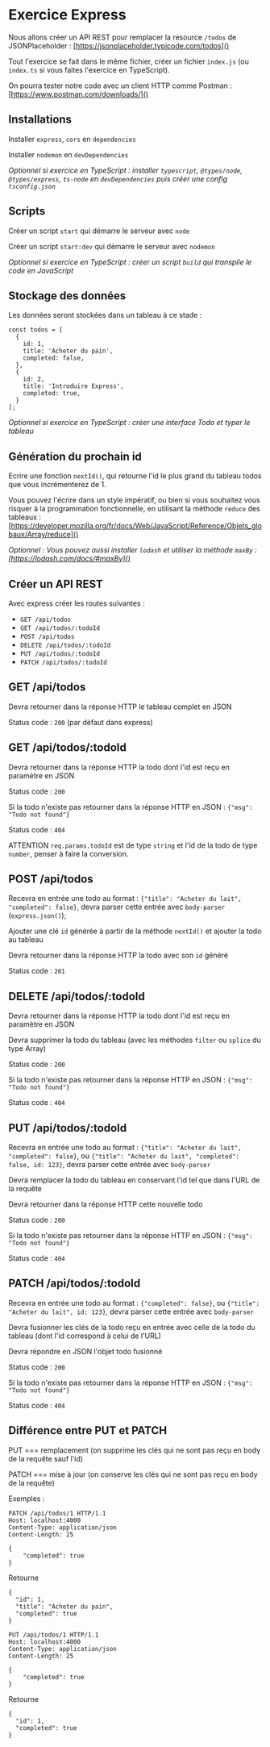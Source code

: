 # Exercice Express

Nous allons créer un API REST pour remplacer la resource `/todos` de JSONPlaceholder :
[https://jsonplaceholder.typicode.com/todos]()

Tout l'exercice se fait dans le même fichier, créer un fichier `index.js` (ou `index.ts` si vous faites l'exercice en TypeScript).

On pourra tester notre code avec un client HTTP comme Postman :
[https://www.postman.com/downloads/]()

## Installations

Installer `express`, `cors` en `dependencies`

Installer `nodemon` en `devDependencies`

*Optionnel si exercice en TypeScript : installer `typescript`, `@types/node`, `@types/express`, `ts-node`  en `devDependencies` puis créer une config `tsconfig.json`*

## Scripts

Créer un script `start` qui démarre le serveur avec `node`

Créer un script `start:dev` qui démarre le serveur avec `nodemon`

*Optionnel si exercice en TypeScript : créer un script `build` qui transpile le code en JavaScript*

## Stockage des données

Les données seront stockées dans un tableau à ce stade :

```
const todos = [
  {
    id: 1,
    title: 'Acheter du pain',
    completed: false,
  },
  {
    id: 2,
    title: 'Introduire Express',
    completed: true,
  }
];
```

*Optionnel si exercice en TypeScript : créer une interface Todo et typer le tableau*

## Génération du prochain id

Ecrire une fonction `nextId()`, qui retourne l'id le plus grand du tableau todos que vous incrémenterez de 1.

Vous pouvez l'écrire dans un style impératif, ou bien si vous souhaitez vous risquer à la programmation fonctionnelle, en utilisant la méthode `reduce` des tableaux :
[https://developer.mozilla.org/fr/docs/Web/JavaScript/Reference/Objets_globaux/Array/reduce]()

*Optionnel : Vous pouvez aussi installer `lodash` et utiliser la méthode `maxBy` : [https://lodash.com/docs/#maxBy]()*

## Créer un API REST

Avec express créer les routes suivantes :

- `GET /api/todos`
- `GET /api/todos/:todoId`
- `POST /api/todos`
- `DELETE /api/todos/:todoId`
- `PUT /api/todos/:todoId`
- `PATCH /api/todos/:todoId`

## GET /api/todos

Devra retourner dans la réponse HTTP le tableau complet en JSON

Status code : `200` (par défaut dans express)

## GET /api/todos/:todoId

Devra retourner dans la réponse HTTP la todo dont l'id est reçu en paramètre en JSON

Status code : `200`

Si la todo n'existe pas retourner dans la réponse HTTP en JSON : `{"msg": "Todo not found"}`

Status code : `404`

ATTENTION `req.params.todoId` est de type `string` et l'id de la todo de type `number`, penser à faire la conversion.

## POST /api/todos

Recevra en entrée une todo au format : `{"title": "Acheter du lait", "completed": false}`, devra parser cette entrée avec `body-parser` (`express.json()`);

Ajouter une clé `id` générée à partir de la méthode `nextId()` et ajouter la todo au tableau

Devra retourner dans la réponse HTTP la todo avec son `id` généré

Status code : `201`

## DELETE /api/todos/:todoId

Devra retourner dans la réponse HTTP la todo dont l'id est reçu en paramètre en JSON

Devra supprimer la todo du tableau (avec les méthodes `filter` ou `splice` du type Array)

Status code : `200`

Si la todo n'existe pas retourner dans la réponse HTTP en JSON : `{"msg": "Todo not found"}`

Status code : `404`


## PUT /api/todos/:todoId

Recevra en entrée une todo au format : `{"title": "Acheter du lait", "completed": false}`, ou `{"title": "Acheter du lait", "completed": false, id: 123}`, devra parser cette entrée avec `body-parser`

Devra remplacer la todo du tableau en conservant l'id tel que dans l'URL de la requête

Devra retourner dans la réponse HTTP cette nouvelle todo

Status code : `200`

Si la todo n'existe pas retourner dans la réponse HTTP en JSON : `{"msg": "Todo not found"}`

Status code : `404`


## PATCH /api/todos/:todoId

Recevra en entrée une todo au format : `{"completed": false}`, ou `{"title": "Acheter du lait", id: 123}`, devra parser cette entrée avec `body-parser`

Devra fusionner les clés de la todo reçu en entrée avec celle de la todo du tableau (dont l'id correspond à celui de l'URL)

Devra répondre en JSON l'objet todo fusionné

Status code : `200`

Si la todo n'existe pas retourner dans la réponse HTTP en JSON : `{"msg": "Todo not found"}`

Status code : `404`

## Différence entre PUT et PATCH

PUT === remplacement (on supprime les clés qui ne sont pas reçu en body de la requête sauf l'id)

PATCH === mise à jour (on conserve les clés qui ne sont pas reçu en body de la requête)

Exemples :

```
PATCH /api/todos/1 HTTP/1.1
Host: localhost:4000
Content-Type: application/json
Content-Length: 25

{
    "completed": true
}
```

Retourne

```
{
  "id": 1,
  "title": "Acheter du pain",
  "completed": true
}
```

```
PUT /api/todos/1 HTTP/1.1
Host: localhost:4000
Content-Type: application/json
Content-Length: 25

{
    "completed": true
}
```

Retourne

```
{
  "id": 1,
  "completed": true
}
```
